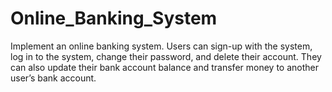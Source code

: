 # Online_Banking_System
 
Implement an online banking system. Users can sign-up with the system, log in to the system, change their password, and delete their account. They can also update their bank account balance and transfer money to another user’s bank account.
